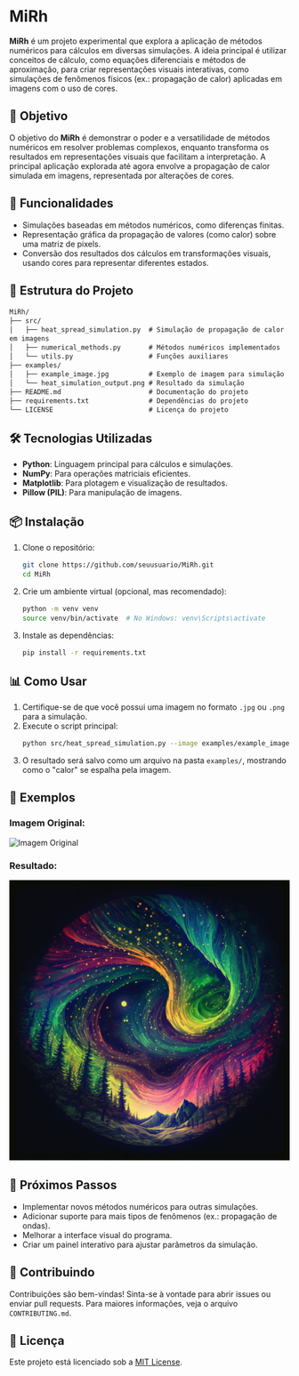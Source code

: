 # MiRh

**MiRh** é um projeto experimental que explora a aplicação de métodos numéricos para cálculos em diversas simulações. A ideia principal é utilizar conceitos de cálculo, como equações diferenciais e métodos de aproximação, para criar representações visuais interativas, como simulações de fenômenos físicos (ex.: propagação de calor) aplicadas em imagens com o uso de cores.

## 🧮 Objetivo

O objetivo do **MiRh** é demonstrar o poder e a versatilidade de métodos numéricos em resolver problemas complexos, enquanto transforma os resultados em representações visuais que facilitam a interpretação. A principal aplicação explorada até agora envolve a propagação de calor simulada em imagens, representada por alterações de cores.

## 🚀 Funcionalidades

- Simulações baseadas em métodos numéricos, como diferenças finitas.
- Representação gráfica da propagação de valores (como calor) sobre uma matriz de pixels.
- Conversão dos resultados dos cálculos em transformações visuais, usando cores para representar diferentes estados.

## 📂 Estrutura do Projeto

```plaintext
MiRh/
├── src/
│   ├── heat_spread_simulation.py  # Simulação de propagação de calor em imagens
│   ├── numerical_methods.py       # Métodos numéricos implementados
│   └── utils.py                   # Funções auxiliares
├── examples/
│   ├── example_image.jpg          # Exemplo de imagem para simulação
│   └── heat_simulation_output.png # Resultado da simulação
├── README.md                      # Documentação do projeto
├── requirements.txt               # Dependências do projeto
└── LICENSE                        # Licença do projeto
```

## 🛠️ Tecnologias Utilizadas

- **Python**: Linguagem principal para cálculos e simulações.
- **NumPy**: Para operações matriciais eficientes.
- **Matplotlib**: Para plotagem e visualização de resultados.
- **Pillow (PIL)**: Para manipulação de imagens.

## 📦 Instalação

1. Clone o repositório:
   ```bash
   git clone https://github.com/seuusuario/MiRh.git
   cd MiRh
   ```

2. Crie um ambiente virtual (opcional, mas recomendado):
   ```bash
   python -m venv venv
   source venv/bin/activate  # No Windows: venv\Scripts\activate
   ```

3. Instale as dependências:
   ```bash
   pip install -r requirements.txt
   ```

## 📊 Como Usar

1. Certifique-se de que você possui uma imagem no formato `.jpg` ou `.png` para a simulação.
2. Execute o script principal:
   ```bash
   python src/heat_spread_simulation.py --image examples/example_image.jpg
   ```
3. O resultado será salvo como um arquivo na pasta `examples/`, mostrando como o "calor" se espalha pela imagem.

## 🌟 Exemplos

### Imagem Original:
![Imagem Original](examples/example_image.jpg)

### Resultado:
![Resultado](examples/heat_simulation_output.png)

## 🧠 Próximos Passos

- Implementar novos métodos numéricos para outras simulações.
- Adicionar suporte para mais tipos de fenômenos (ex.: propagação de ondas).
- Melhorar a interface visual do programa.
- Criar um painel interativo para ajustar parâmetros da simulação.

## 🤝 Contribuindo

Contribuições são bem-vindas! Sinta-se à vontade para abrir issues ou enviar pull requests. Para maiores informações, veja o arquivo `CONTRIBUTING.md`.

## 📜 Licença

Este projeto está licenciado sob a [MIT License](LICENSE).
